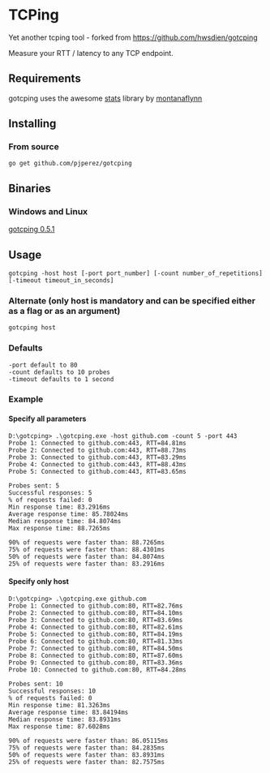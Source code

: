 # TCPing
Yet another tcping tool - forked from https://github.com/hwsdien/gotcping

Measure your RTT / latency to any TCP endpoint.

## Requirements

gotcping uses the awesome [stats](https://github.com/montanaflynn/stats)  library by [montanaflynn](https://github.com/montanaflynn) 

## Installing
### From source

    go get github.com/pjperez/gotcping

## Binaries

### Windows and Linux

[gotcping 0.5.1](https://github.com/pjperez/gotcping/releases/tag/0.5.1)

## Usage

    gotcping -host host [-port port_number] [-count number_of_repetitions] [-timeout timeout_in_seconds]

### Alternate (only host is mandatory and can be specified either as a flag or as an argument)

    gotcping host

### Defaults

    -port default to 80
    -count defaults to 10 probes
    -timeout defaults to 1 second

### Example

#### Specify all parameters

    D:\gotcping> .\gotcping.exe -host github.com -count 5 -port 443
    Probe 1: Connected to github.com:443, RTT=84.81ms
    Probe 2: Connected to github.com:443, RTT=88.73ms
    Probe 3: Connected to github.com:443, RTT=83.29ms
    Probe 4: Connected to github.com:443, RTT=88.43ms
    Probe 5: Connected to github.com:443, RTT=83.65ms

    Probes sent: 5
    Successful responses: 5
    % of requests failed: 0
    Min response time: 83.2916ms
    Average response time: 85.78024ms
    Median response time: 84.8074ms
    Max response time: 88.7265ms

    90% of requests were faster than: 88.7265ms
    75% of requests were faster than: 88.4301ms
    50% of requests were faster than: 84.8074ms
    25% of requests were faster than: 83.2916ms

#### Specify only host

    D:\gotcping> .\gotcping.exe github.com
    Probe 1: Connected to github.com:80, RTT=82.76ms
    Probe 2: Connected to github.com:80, RTT=84.10ms
    Probe 3: Connected to github.com:80, RTT=83.69ms
    Probe 4: Connected to github.com:80, RTT=82.61ms
    Probe 5: Connected to github.com:80, RTT=84.19ms
    Probe 6: Connected to github.com:80, RTT=81.33ms
    Probe 7: Connected to github.com:80, RTT=84.50ms
    Probe 8: Connected to github.com:80, RTT=87.60ms
    Probe 9: Connected to github.com:80, RTT=83.36ms
    Probe 10: Connected to github.com:80, RTT=84.28ms

    Probes sent: 10
    Successful responses: 10
    % of requests failed: 0
    Min response time: 81.3263ms
    Average response time: 83.84194ms
    Median response time: 83.8931ms
    Max response time: 87.6028ms

    90% of requests were faster than: 86.05115ms
    75% of requests were faster than: 84.2835ms
    50% of requests were faster than: 83.8931ms
    25% of requests were faster than: 82.7575ms

